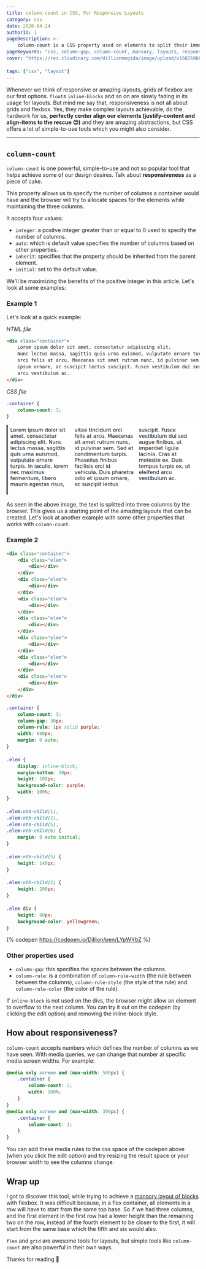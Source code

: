 ```yaml
---
title: column-count in CSS, For Responsive Layouts
category: css
date: 2020-04-24
authorID: 1
pageDescription: >-
    column-count is a CSS property used on elements to split their immediate children to specified columns. The browser helps in trying to give allocate enough or required spaces for the children.
pageKeywords: "css, column-gap, column-count, mansory, layouts, responsive layouts, amazing layouts, mansory layouts"
cover: "https://res.cloudinary.com/dillionmegida/image/upload/v1587696830/images/thewebfor5/column-count_frpocd.png"

tags: ["css", "layout"]
---
```


Whenever we think of responsive or amazing layouts, grids of flexbox are our first options. `float`s `inline-blocks` and so on are slowly fading in its usage for layouts. But mind me say that, responsiveness is not all about grids and flexbox. Yes, they make complex layouts achievable, do the hardwork for us, **perfectly center align our elements (justify-content and align-items to the rescue 😍)** and they are amazing abstractions, but CSS offers a lot of simple-to-use tools which you might also consider.

---

## `column-count`

`column-count` is one powerful, simple-to-use and not so popular tool that helps achieve some of our design desires. Talk about **responsiveness** as a piece of cake.

This property allows us to specify the number of columns a container would have and the browser will try to allocate spaces for the elements while maintaining the three columns.

It accepts four values:

-   `integer`: a positve integer greater than or equal to 0 used to specify the number of columns.
-   `auto`: which is default value specifies the number of columns based on other properties.
-   `inherit`: specifies that the property should be inherited from the parent element.
-   `initial`: set to the default value.

We'll be maximizing the benefits of the positive integer in this article. Let's look at some examples:

### Example 1

Let's look at a quick example:

_HTML file_

```html
<div class="container">
    Lorem ipsum dolor sit amet, consectetur adipiscing elit.
    Nunc lectus massa, sagittis quis urna euismod, vulputate ornare turpis. In iaculis, lorem nec maximus fermentum, libero mauris egestas risus, vitae tincidunt
    orci felis at arcu. Maecenas sit amet rutrum nunc, id pulvinar sem. Sed et condimentum turpis. Phasellus finibus facilisis orci id vehicula. Duis pharetra odio et
    ipsum ornare, ac suscipit lectus suscipit. Fusce vestibulum dui sed augue finibus, ut imperdiet ligula lacinia. Cras at molestie ex. Duis tempus turpis ex, ut eleifend
    arcu vestibulum ac.
</div>
```

_CSS file_

```css
.container {
    column-count: 3;
}
```

![column-count example](./example.png)

As seen in the above image, the text is splitted into three columns by the browser. This gives us a starting point of the amazing layouts that can be created. Let's look at another example with some other properties that works with `column-count`.

### Example 2

```html
<div class="container">
    <div class="elem">
        <div></div>
    </div>
    <div class="elem">
        <div></div>
    </div>
    <div class="elem">
        <div></div>
    </div>
    <div class="elem">
        <div></div>
    </div>
    <div class="elem">
        <div></div>
    </div>
    <div class="elem">
        <div></div>
    </div>
    <div class="elem">
        <div></div>
    </div>
</div>
```

```css
.container {
    column-count: 3;
    column-gap: 30px;
    column-rule: 1px solid purple;
    width: 600px;
    margin: 0 auto;
}

.elem {
    display: inline-block;
    margin-bottom: 30px;
    height: 100px;
    background-color: purple;
    width: 100%;
}

.elem:nth-child(1),
.elem:nth-child(2),
.elem:nth-child(5),
.elem:nth-child(6) {
    margin: 0 auto initial;
}

.elem:nth-child(5) {
    height: 140px;
}

.elem:nth-child(2) {
    height: 200px;
}

.elem div {
    height: 60px;
    background-color: yellowgreen;
}
```

{% codepen https://codepen.io/Dillion/pen/LYpWYbZ %}

### Other properties used

-   `column-gap`: this specifies the spaces between the columns.
-   `column-rule`: is a combination of `column-rule-width` (the rule between between the columns), `column-rule-style` (the style of the rule) and `column-rule-color` (the color of the rule).

If `inline-block` is not used on the divs, the browser might allow an element to overflow to the next column. You can try it out on the codepen (by clicking the edit option) and removing the inline-block style.

## How about responsiveness?

`column-count` accepts numbers which defines the number of columns as we have seen. With media queries, we can change that number at specific media screen widths. For example:

```css
@media only screen and (max-width: 500px) {
    .container {
        column-count: 2;
        width: 100%;
    }
}
@media only screen and (max-width: 300px) {
    .container {
        column-count: 1;
    }
}
```

You can add these media rules to the css space of the codepen above (when you click the edit option) and try resizing the result space or your browser width to see the columns change.

## Wrap up

I got to discover this tool, while trying to achieve a [mansory layout of blocks](https://www.sitepoint.com/understanding-masonry-layout/) with flexbox. It was difficult because, in a flex container, all elements in a row will have to start from the same top base. So if we had three columns, and the first element in the first row had a lower height than the remaining two on the row, instead of the fourth element to be closer to the first, it will start from the same base which the fifth and six would also.

`flex` and `grid` are awesome tools for layouts, but simple tools like `column-count` are also powerful in their own ways.

Thanks for reading 💛
